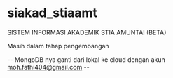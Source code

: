 # siakad_stiaamt
SISTEM INFORMASI AKADEMIK STIA AMUNTAI (BETA)


Masih dalam tahap pengembangan

-- MongoDB nya ganti dari lokal ke cloud dengan akun moh.fathi404@gmail.com --
